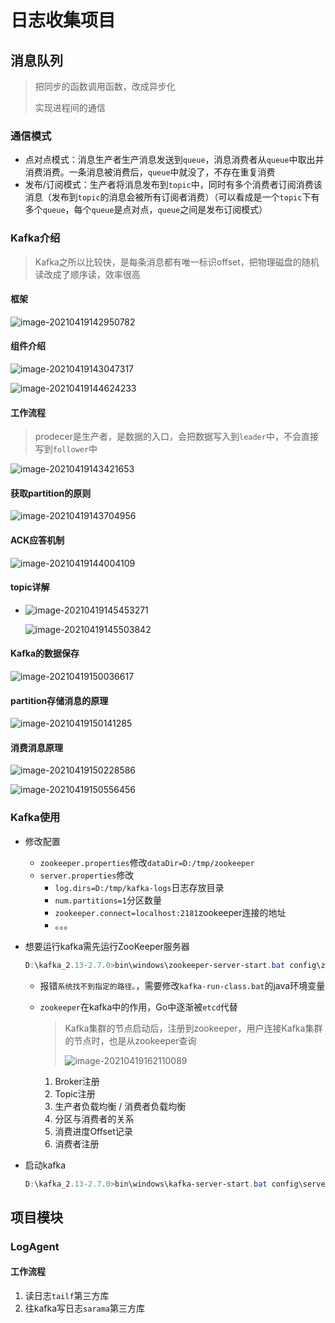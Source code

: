 # 日志收集项目

## 消息队列

> 把同步的函数调用函数，改成异步化
>
> 实现进程间的通信

### 通信模式

- 点对点模式：消息生产者生产消息发送到`queue`，消息消费者从`queue`中取出并消费消费。一条消息被消费后，`queue`中就没了，不存在重复消费
- 发布/订阅模式：生产者将消息发布到`topic`中，同时有多个消费者订阅消费该消息（发布到`topic`的消息会被所有订阅者消费）（可以看成是一个`topic`下有多个`queue`，每个`queue`是点对点，`queue`之间是发布订阅模式）

### Kafka介绍

> Kafka之所以比较快，是每条消息都有唯一标识offset，把物理磁盘的随机读改成了顺序读，效率很高

#### 框架

![image-20210419142950782](D:\资料\Go\src\studygo\Golang学习笔记\日志收集项目.assets\image-20210419142950782.png)

#### 组件介绍

![image-20210419143047317](D:\资料\Go\src\studygo\Golang学习笔记\日志收集项目.assets\image-20210419143047317.png)

![image-20210419144624233](D:\资料\Go\src\studygo\Golang学习笔记\日志收集项目.assets\image-20210419144624233.png)



#### 工作流程

> prodecer是生产者，是数据的入口，会把数据写入到`leader`中，不会直接写到`follower`中

![image-20210419143421653](D:\资料\Go\src\studygo\Golang学习笔记\日志收集项目.assets\image-20210419143421653.png)

#### 获取partition的原则

![image-20210419143704956](D:\资料\Go\src\studygo\Golang学习笔记\日志收集项目.assets\image-20210419143704956.png)

#### ACK应答机制

![image-20210419144004109](D:\资料\Go\src\studygo\Golang学习笔记\日志收集项目.assets\image-20210419144004109.png)

#### topic详解

- ![image-20210419145453271](D:\资料\Go\src\studygo\Golang学习笔记\日志收集项目.assets\image-20210419145453271.png)

  ![image-20210419145503842](D:\资料\Go\src\studygo\Golang学习笔记\日志收集项目.assets\image-20210419145503842.png)

#### Kafka的数据保存

![image-20210419150036617](D:\资料\Go\src\studygo\Golang学习笔记\日志收集项目.assets\image-20210419150036617.png)

#### partition存储消息的原理

![image-20210419150141285](D:\资料\Go\src\studygo\Golang学习笔记\日志收集项目.assets\image-20210419150141285.png)

#### 消费消息原理

![image-20210419150228586](D:\资料\Go\src\studygo\Golang学习笔记\日志收集项目.assets\image-20210419150228586.png)

![image-20210419150556456](D:\资料\Go\src\studygo\Golang学习笔记\日志收集项目.assets\image-20210419150556456.png)

### Kafka使用

- 修改配置

  - `zookeeper.properties`修改`dataDir=D:/tmp/zookeeper`
  - `server.properties`修改
    - `log.dirs=D:/tmp/kafka-logs`日志存放目录
    - `num.partitions=1`分区数量
    - `zookeeper.connect=localhost:2181`zookeeper连接的地址
    - 。。。

- 想要运行kafka需先运行ZooKeeper服务器

  ```powershell
  D:\kafka_2.13-2.7.0>bin\windows\zookeeper-server-start.bat config\zookeeper.properties
  ```

  - 报错`系统找不到指定的路径。`，需要修改`kafka-run-class.bat`的java环境变量

  - `zookeeper`在kafka中的作用，Go中逐渐被`etcd`代替

    > Kafka集群的节点启动后，注册到zookeeper，用户连接Kafka集群的节点时，也是从zookeeper查询
    >
    > ![image-20210419162110089](D:\资料\Go\src\studygo\Golang学习笔记\日志收集项目.assets\image-20210419162110089.png)

    1. Broker注册
    2. Topic注册
    3. 生产者负载均衡 / 消费者负载均衡
    4. 分区与消费者的关系
    5. 消费进度Offset记录
    6. 消费者注册

- 启动kafka

  ```powershell
  D:\kafka_2.13-2.7.0>bin\windows\kafka-server-start.bat config\server.properties
  ```

## 项目模块

### LogAgent

#### 工作流程

1. 读日志`tailf`第三方库
2. 往kafka写日志`sarama`第三方库